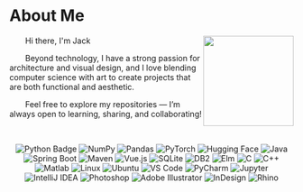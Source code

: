 

<tr><td>

# About Me

<img align="right" width="160" src="https://cdn.jsdelivr.net/gh/J-Palasn/J-Palasn/assets/images/皮卡丘.gif" />

<p>&emsp;&emsp;Hi there, I'm Jack</p>
<p>&emsp;&emsp;Beyond technology, I have a strong passion for architecture and visual design, and I love blending computer science with art to create projects that are both functional and aesthetic.</p>
<p>&emsp;&emsp;Feel free to explore my repositories — I’m always open to learning, sharing, and collaborating!</p>

</td></tr>

<div>&nbsp;</div>

<!-- skills badges -->
<div align="center">
  
  ![Python Badge](https://img.shields.io/badge/Python-3776AB?logo=python&logoColor=fff&style=flat)
  ![NumPy](https://img.shields.io/badge/NumPy-013243?logo=numpy&logoColor=fff&style=flat)
  ![Pandas](https://img.shields.io/badge/Pandas-150458?logo=pandas&logoColor=fff&style=flat)
  ![PyTorch](https://img.shields.io/badge/PyTorch-EE4C2C?logo=pytorch&logoColor=fff&style=flat)
  ![Hugging Face](https://img.shields.io/badge/HuggingFace-00BFFF?logo=huggingface&logoColor=fff&style=flat)
  ![Java](https://img.shields.io/badge/Java-007396?logo=java&logoColor=fff&style=flat)
  ![Spring Boot](https://img.shields.io/badge/Spring_Boot-6DB33F?logo=springboot&logoColor=fff&style=flat)
  ![Maven](https://img.shields.io/badge/Maven-C71A36?logo=apachemaven&logoColor=fff&style=flat)
  ![Vue.js](https://img.shields.io/badge/Vue.js-4FC08D?logo=vuedotjs&logoColor=fff&style=flat)
  ![SQLite](https://img.shields.io/badge/SQLite-003B57?logo=sqlite&logoColor=fff&style=flat)
  ![DB2](https://img.shields.io/badge/DB2-0062AD?style=flat&logo=ibm&logoColor=white)
  ![Elm](https://img.shields.io/badge/Elm-6AA84F?logo=elm&logoColor=fff&style=flat)
  ![C](https://img.shields.io/badge/C-00599C?logo=c&logoColor=fff&style=flat)
  ![C++](https://img.shields.io/badge/C++-00599C?logo=c%2B%2B&logoColor=fff&style=flat)
  ![Matlab](https://img.shields.io/badge/Matlab-0076A8?logo=mathworks&logoColor=white&style=flat)
  ![Linux](https://img.shields.io/badge/Linux-FCC624?logo=linux&logoColor=000&style=flat)
  ![Ubuntu](https://img.shields.io/badge/Ubuntu-E95420?logo=ubuntu&logoColor=fff&style=flat)
  ![VS Code](https://img.shields.io/badge/VS%20Code-007ACC?logo=visualstudiocode&logoColor=fff&style=flat)
  ![PyCharm](https://img.shields.io/badge/PyCharm-000000?logo=pycharm&logoColor=green&style=flat)
  ![Jupyter](https://img.shields.io/badge/Jupyter-F37626?logo=jupyter&logoColor=white&style=flat)
  ![IntelliJ IDEA](https://img.shields.io/badge/IntelliJ%20IDEA-000000?logo=intellijidea&logoColor=white&style=flat)
  ![Photoshop](https://img.shields.io/badge/Photoshop-31A8FF?logo=adobephotoshop&logoColor=fff&style=flat)
  ![Adobe Illustrator](https://img.shields.io/badge/Illustrator-FF9A00?logo=adobeillustrator&logoColor=fff&style=flat)
  ![InDesign](https://img.shields.io/badge/InDesign-FF3366?logo=adobeindesign&logoColor=fff&style=flat)
  ![Rhino](https://img.shields.io/badge/Rhino-999?style=flat&logo=none&logoColor=white)
  
</div>
